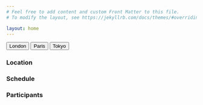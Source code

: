 ```yaml
---
# Feel free to add content and custom Front Matter to this file.
# To modify the layout, see https://jekyllrb.com/docs/themes/#overriding-theme-defaults

layout: home
---
```

<script>
function openCity(evt, tab_name) {
  // Declare all variables
  var i, tabcontent, tablinks;

  // Get all elements with class="tabcontent" and hide them
  tabcontent = document.getElementsByClassName("tabcontent");
  for (i = 0; i < tabcontent.length; i++) {
    tabcontent[i].style.display = "none";
  }

  // Get all elements with class="tablinks" and remove the class "active"
  tablinks = document.getElementsByClassName("tablinks");
  for (i = 0; i < tablinks.length; i++) {
    tablinks[i].className = tablinks[i].className.replace(" active", "");
  }

  // Show the current tab, and add an "active" class to the button that opened the tab
  document.getElementById(tab_name).style.display = "block";
  evt.currentTarget.className += " active";
}
</script>

<!-- Tab links -->
<div class="tab">
  <button class="tablinks" onclick="openCity(event, 'location')">London</button>
  <button class="tablinks" onclick="openCity(event, 'schedule')">Paris</button>
  <button class="tablinks" onclick="openCity(event, 'participants')">Tokyo</button>
</div>

<!-- Tab content -->
<div id="location" class="tabcontent">
  <h3>Location</h3>
  <p></p>
</div>

<div id="schedule" class="tabcontent">
  <h3>Schedule</h3>
  <p></p>
</div>

<div id="participants" class="tabcontent">
  <h3>Participants</h3>
  <p></p>
</div>
